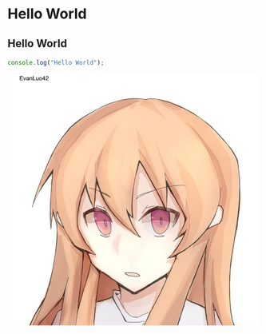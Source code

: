 # Hello World
## Hello World

```javascript
console.log("Hello World");
```

![Img](./assets/avatar.jpeg "=200px,200px")